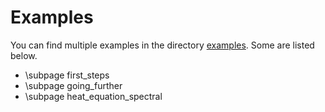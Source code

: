 # Examples

<!--
Copyright (C) The DDC development team, see COPYRIGHT.md file

SPDX-License-Identifier: MIT
-->

You can find multiple examples in the directory [examples](https://github.com/CExA-project/ddc/tree/main/examples). Some are listed below.

- \subpage first_steps
- \subpage going_further
- \subpage heat_equation_spectral
